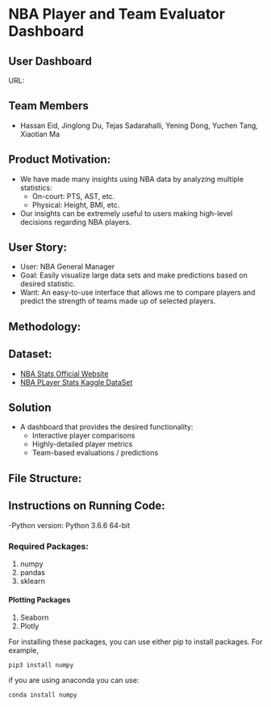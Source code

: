 # NBA Player and Team Evaluator Dashboard

## User Dashboard
URL: 

## Team Members
- Hassan Eid, Jinglong Du, Tejas Sadarahalli, Yening Dong, Yuchen Tang, Xiaotian Ma

## Product Motivation:
* We have made many insights using NBA data by analyzing multiple statistics:
     * On-court: PTS, AST, etc.
     * Physical: Height, BMI, etc. 
* Our insights can be extremely useful to users making high-level decisions regarding NBA players.

## User Story:
* User: NBA General Manager
* Goal: Easily visualize large data sets and make predictions based on desired statistic.
* Want: An easy-to-use interface that allows me to compare players and predict the strength of teams made up of selected players.

## Methodology:


## Dataset:

* [NBA Stats Official Website](https://stats.nba.com)
* [NBA PLayer Stats Kaggle DataSet](https://www.kaggle.com/drgilermo/nba-players-stats)

## Solution 
* A dashboard that provides the desired functionality:
    * Interactive player comparisons
    * Highly-detailed player metrics
    * Team-based evaluations / predictions

## File Structure:



## Instructions on Running Code:

-Python version: Python 3.6.6 64-bit

### Required Packages:

1. numpy
2. pandas
3. sklearn

#### Plotting Packages

1. Seaborn
2. Plotly 

For installing these packages, you can use either pip to install packages. For example,
```
pip3 install numpy
```
if you are using anaconda you can use:

```
conda install numpy
```
